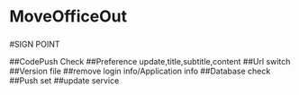 # MoveOfficeOut
#####
#SIGN POINT

##CodePush Check
##Preference update,title,subtitle,content
##Url switch
##Version file
##remove login info/Application info
##Database check
##Push set
##update service

